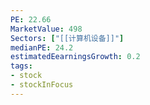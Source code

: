 ```yaml
---
PE: 22.66
MarketValue: 498
Sectors: ["[[计算机设备]]"]
medianPE: 24.2
estimatedEearningsGrowth: 0.2
tags:
- stock
- stockInFocus 
---
```



